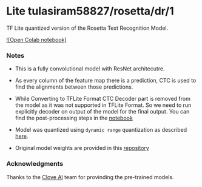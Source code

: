# Lite tulasiram58827/rosetta/dr/1
TF Lite quantized version of the Rosetta Text Recognition Model.

<!-- parent-model: tulasiram58827/rosetta/1 -->
<!-- asset-path: https://drive.google.com/file/d/1Mlks9XbZhKpmmx8Uu-fxHLFz8279U81k/view?usp=sharing -->

[![Open Colab notebook]](https://colab.research.google.com/github/tulasiram58827/ocr_tflite/blob/main/colabs/Deep_Text_Recognition_TFLite.ipynb)

### Notes

- This is a fully convolutional model with ResNet architecutre.

- As every column of the feature map there is a prediction, CTC is used to find the alignments between those predictions.

- While Converting to TFLite Format CTC Decoder part is removed from the model as it was not supported in TFLite Format. So we need to run explicitly decoder on output of the model for the final output. You can find the post-processing steps in the [notebook](https://colab.research.google.com/github/tulasiram58827/ocr_tflite/blob/main/colabs/Deep_Text_Recognition_TFLite.ipynb)

- Model was quantized using `dynamic range` quantization as described [here](https://www.tensorflow.org/lite/performance/post_training_quant).

- Original model weights are provided in this [repository](https://github.com/clovaai/deep-text-recognition-benchmark)

### Acknowledgments

Thanks to the [Clove AI](https://github.com/clovaai/deep-text-recognition-benchmark) team for provinding the pre-trained models.

